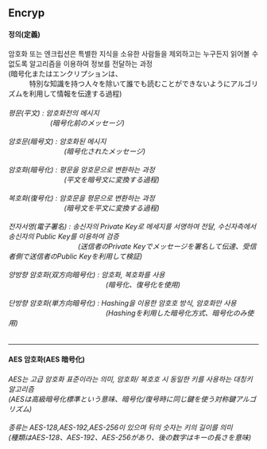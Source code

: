<h2> Encryp </h2>

<h4> 정의(定義) </h4>
암호화 또는 엔크립션은 특별한 지식을 소유한 사람들을 제외하고는 누구든지 읽어볼 수 없도록 알고리즘을 이용하여 정보를 전달하는 과정<br>
(暗号化またはエンクリプションは、<br>　　　特別な知識を持つ人々を除いて誰でも読むことができないようにアルゴリズムを利用して情報を伝達する過程)<br>

<h6> 평문(平文) : 암호화전의 메시지
<br>　　　　　　(暗号化前のメッセージ)<br><br>
암호문(暗号文) : 암호화된 메시지
<br>　　　　　　　　(暗号化されたメッセージ)<br><br>
암호화(暗号化) : 평문을 암호문으로 변환하는 과정
<br>　　　　　　　　(平文を暗号文に変換する過程)<br><br>
복호화(復号化) : 암호문을 평문으로 변환하는 과정
<br>　　　　　　　　(暗号文を平文に変換する過程)<br><br>
전자서명(電子署名) : 송신자의 Private Key로 메세지를 서명하여 전달, 수신자측에서 송신자의 Public Key를 이용하여 검증
<br>　　　　　　　　　　(送信者のPrivate Keyでメッセージを署名して伝達、受信者側で送信者のPublic Keyを利用して検証)<br><br>
양방향 암호화(双方向暗号化) : 암호화, 복호화를 사용
<br>　　　　　　　　　　　　　　(暗号化、復号化を使用)<br><br>
단방향 암호화(単方向暗号化) : Hashing을 이용한 암호호 방식, 암호화만 사용
<br>　　　　　　　　　　　　　　(Hashingを利用した暗号化方式、暗号化のみ使用)
<br>
</h6>
<hr>
<h4> AES 암호화(AES 暗号化)  </h4>
<h6> AES는 고급 암호화 표준이라는 의미, 암호화/ 복호호 시 동일한 키를 사용하는 대칭키 알고리즘
<br>(AESは高級暗号化標準という意味、暗号化/復号時に同じ鍵を使う対称鍵アルゴリズム)<br><br>
종류는 AES-128,AES-192,AES-256이 있으며 뒤의 숫자는 키의 길이를 의미
<br>(種類はAES-128、AES-192、AES-256があり、後の数字はキーの長さを意味)<br><br>
</h6> 
</h5> 
